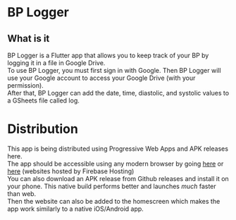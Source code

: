 # BP Logger

## What is it
BP Logger is a Flutter app that allows you to keep track of your BP by logging it in a file in Google Drive.  
To use BP Logger, you must first sign in with Google. Then BP Logger will use your Google account to access your Google Drive (with your permission).  
After that, BP Logger can add the date, time, diastolic, and systolic values to a GSheets file called log.  

# Distribution
This app is being distributed using Progressive Web Apps and APK releases here.  
The app should be accessible using any modern browser by going [here](https://bp-logger-rookie-coder.web.app/) or [here](https://bp-logger-rookie-coder.firebaseapp.com/) (websites hosted by Firebase Hosting)  
You can also download an APK release from Github releases and install it on your phone. This native build performs better and launches _much_ faster than web.  
Then the website can also be added to the homescreen which makes the app work similarly to a native iOS/Android app.  
